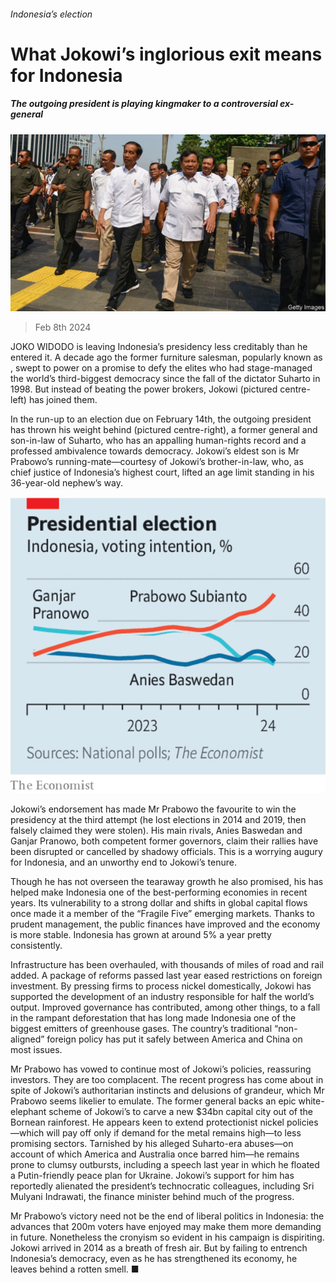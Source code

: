 ###### Indonesia’s election

# What Jokowi’s inglorious exit means for Indonesia 

##### The outgoing president is playing kingmaker to a controversial ex-general 

![image](images/20240210_LDP502.jpg) 

> Feb 8th 2024 

JOKO WIDODO is leaving Indonesia’s presidency less creditably than he entered it. A decade ago the former furniture salesman, popularly known as , swept to power on a promise to defy the elites who had stage-managed the world’s third-biggest democracy since the fall of the dictator Suharto in 1998. But instead of beating the power brokers, Jokowi (pictured centre-left) has joined them.

In the run-up to an election due on February 14th, the outgoing president has thrown his weight behind  (pictured centre-right), a former general and son-in-law of Suharto, who has an appalling human-rights record and a professed ambivalence towards democracy. Jokowi’s eldest son is Mr Prabowo’s running-mate—courtesy of Jokowi’s brother-in-law, who, as chief justice of Indonesia’s highest court, lifted an age limit standing in his 36-year-old nephew’s way.

![image](images/20240210_LDC309.png) 


Jokowi’s endorsement has made Mr Prabowo the favourite to win the presidency at the third attempt (he lost elections in 2014 and 2019, then falsely claimed they were stolen). His main rivals, Anies Baswedan and Ganjar Pranowo, both competent former governors, claim their rallies have been disrupted or cancelled by shadowy officials. This is a worrying augury for Indonesia, and an unworthy end to Jokowi’s tenure.

Though he has not overseen the tearaway growth he also promised, his  has helped make Indonesia one of the best-performing economies in recent years. Its vulnerability to a strong dollar and shifts in global capital flows once made it a member of the “Fragile Five” emerging markets. Thanks to prudent management, the public finances have improved and the economy is more stable. Indonesia has grown at around 5% a year pretty consistently. 

Infrastructure has been overhauled, with thousands of miles of road and rail added. A package of reforms passed last year eased restrictions on foreign investment. By pressing firms to process nickel domestically, Jokowi has supported the development of an industry responsible for half the world’s output. Improved governance has contributed, among other things, to a fall in the rampant deforestation that has long made Indonesia one of the biggest emitters of greenhouse gases. The country’s traditional “non-aligned” foreign policy has put it safely between America and China on most issues. 

Mr Prabowo has vowed to continue most of Jokowi’s policies, reassuring investors. They are too complacent. The recent progress has come about in spite of Jokowi’s authoritarian instincts and delusions of grandeur, which Mr Prabowo seems likelier to emulate. The former general backs an epic white-elephant scheme of Jokowi’s to carve a new $34bn capital city out of the Bornean rainforest. He appears keen to extend protectionist nickel policies—which will pay off only if demand for the metal remains high—to less promising sectors. Tarnished by his alleged Suharto-era abuses—on account of which America and Australia once barred him—he remains prone to clumsy outbursts, including a speech last year in which he floated a Putin-friendly peace plan for Ukraine. Jokowi’s support for him has reportedly alienated the president’s technocratic colleagues, including Sri Mulyani Indrawati, the finance minister behind much of the progress.

Mr Prabowo’s victory need not be the end of liberal politics in Indonesia: the advances that 200m voters have enjoyed may make them more demanding in future. Nonetheless the cronyism so evident in his campaign is dispiriting. Jokowi arrived in 2014 as a breath of fresh air. But by failing to entrench Indonesia’s democracy, even as he has strengthened its economy, he leaves behind a rotten smell. ■

